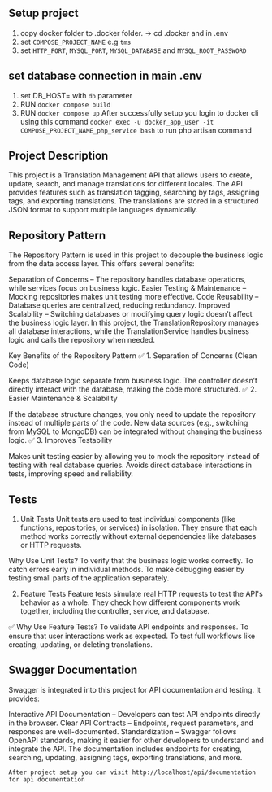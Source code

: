 ## Setup project
1. copy docker folder to .docker folder. -> cd .docker and in .env
2. set `COMPOSE_PROJECT_NAME` e.g `tms`
3. set `HTTP_PORT`, `MYSQL_PORT`, `MYSQL_DATABASE` and `MYSQL_ROOT_PASSWORD`
## set database connection in main .env 
1. set DB_HOST= with `db` parameter
2. RUN `docker compose build`
3. RUN `docker compose up`
After successfully setup you login to docker cli using this command
`docker exec -u docker_app_user -it COMPOSE_PROJECT_NAME_php_service bash` to run php artisan command

## Project Description
This project is a Translation Management API that allows users to create, update, search, and manage translations for different locales. The API provides features such as translation tagging, searching by tags, assigning tags, and exporting translations. The translations are stored in a structured JSON format to support multiple languages dynamically.

## Repository Pattern
The Repository Pattern is used in this project to decouple the business logic from the data access layer. This offers several benefits:

Separation of Concerns – The repository handles database operations, while services focus on business logic.
Easier Testing & Maintenance – Mocking repositories makes unit testing more effective.
Code Reusability – Database queries are centralized, reducing redundancy.
Improved Scalability – Switching databases or modifying query logic doesn’t affect the business logic layer.
In this project, the TranslationRepository manages all database interactions, while the TranslationService handles business logic and calls the repository when needed.

Key Benefits of the Repository Pattern
✅ 1. Separation of Concerns (Clean Code)

Keeps database logic separate from business logic.
The controller doesn’t directly interact with the database, making the code more structured.
✅ 2. Easier Maintenance & Scalability

If the database structure changes, you only need to update the repository instead of multiple parts of the code.
New data sources (e.g., switching from MySQL to MongoDB) can be integrated without changing the business logic.
✅ 3. Improves Testability

Makes unit testing easier by allowing you to mock the repository instead of testing with real database queries.
Avoids direct database interactions in tests, improving speed and reliability.

## Tests
1. Unit Tests
Unit tests are used to test individual components (like functions, repositories, or services) in isolation. They ensure that each method works correctly without external dependencies like databases or HTTP requests.

Why Use Unit Tests?
To verify that the business logic works correctly.
To catch errors early in individual methods.
To make debugging easier by testing small parts of the application separately.

2. Feature Tests
Feature tests simulate real HTTP requests to test the API's behavior as a whole. They check how different components work together, including the controller, service, and database.

✅ Why Use Feature Tests?
To validate API endpoints and responses.
To ensure that user interactions work as expected.
To test full workflows like creating, updating, or deleting translations.

## Swagger Documentation
Swagger is integrated into this project for API documentation and testing. It provides:

Interactive API Documentation – Developers can test API endpoints directly in the browser.
Clear API Contracts – Endpoints, request parameters, and responses are well-documented.
Standardization – Swagger follows OpenAPI standards, making it easier for other developers to understand and integrate the API.
The documentation includes endpoints for creating, searching, updating, assigning tags, exporting translations, and more.

`After project setup you can visit http://localhost/api/documentation for api documentation`